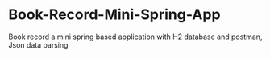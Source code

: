 # Book-Record-Mini-Spring-App
Book record a mini spring based application with H2 database and postman, Json data parsing
